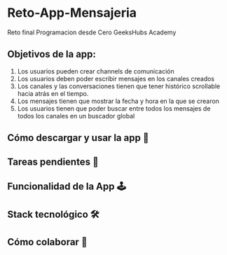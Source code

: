 # Reto-App-Mensajeria
 Reto final Programacion desde Cero GeeksHubs Academy



## Objetivos de la app:
1. Los usuarios pueden crear channels de comunicación
2. Los usuarios deben poder escribir mensajes en los canales creados
3. Los canales y las conversaciones tienen que tener histórico scrollable hacia atrás en el tiempo.
4. Los mensajes tienen que mostrar la fecha y hora en la que se crearon
5. Los usuarios tienen que poder buscar entre todos los mensajes de todos los canales en un buscador global

## Cómo descargar y usar la app 🥷

## Tareas pendientes 🧙

## Funcionalidad de la App 🕹

## Stack tecnológico 🛠

## Cómo colaborar 🤝